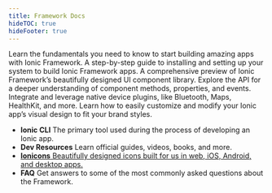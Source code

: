 ```yaml
---
title: Framework Docs
hideTOC: true
hideFooter: true
---
```

<div class="cards">
  <card-link headline="Introduction"
             has-icon="true"
             url="/docs/intro">
    Learn the fundamentals you need to know to start building amazing apps with
    Ionic Framework.
  </card-link>
  <card-link headline="Installation"
             has-icon="true"
             url="/docs/installation/cli">
    A step-by-step guide to installing and setting up your system to build Ionic
    Framework apps.
  </card-link>
  <card-link headline="UI Components"
             has-icon="true"
             url="/docs/components">
    A comprehensive preview of Ionic Framework’s beautifully designed UI component library.
  </card-link>
  <card-link headline="API Reference"
             has-icon="true"
             url="/docs/api/">
    Explore the API for a deeper understanding of component methods, properties, and events.
  </card-link>
  <card-link headline="Native APIs"
             has-icon="true"
             url="/docs/native/">
    Integrate and leverage native device plugins, like Bluetooth, Maps,
    HealthKit, and more.
  </card-link>
  <card-link headline="Theming"
             has-icon="true"
             url="/docs/theming/basics">
    Learn how to easily customize and modify your Ionic app’s visual design to
    fit your brand styles.
  </card-link>
</div>

<ul class="others">
  <li class="cli">
    <stencil-route-link url="/docs/cli">
      <strong>Ionic CLI</strong>
      <span>
        The primary tool used during the process of developing an Ionic app.
      </span>
    </stencil-route-link>
  </li>
  <li class="resources">
    <stencil-route-link url="/docs/developer-resources/books">
      <strong>Dev Resources</strong>
      <span>Learn official guides, videos, books, and more.</span>
    </stencil-route-link>
  </li>
  <li class="_ionicons">
    <a href="http://ionicons.com" target="_blank">
      <strong>Ionicons</strong>
      <span>
        Beautifully designed icons built for us in web, iOS, Android, and
        desktop apps.
      </span>
    </a>
  </li>
  <li class="faq">
    <stencil-route-link url="/docs/faq/glossary">
      <strong>FAQ</strong>
      <span>
        Get answers to some of the most commonly asked questions about the
        Framework.
      </span>
    </stencil-route-link>
  </li>
</ul>
